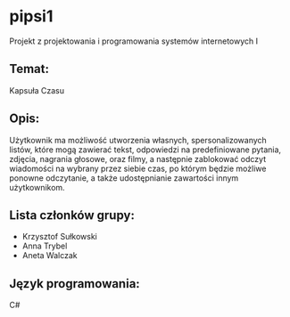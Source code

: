 # pipsi1
Projekt z projektowania i programowania systemów internetowych I

## Temat:
Kapsuła Czasu

## Opis:
Użytkownik ma możliwość utworzenia własnych, spersonalizowanych listów, które mogą zawierać tekst, odpowiedzi na predefiniowane pytania, zdjęcia, nagrania głosowe, oraz filmy, a następnie zablokować odczyt wiadomości na wybrany przez siebie czas, po którym będzie możliwe ponowne odczytanie, a także udostępnianie zawartości innym użytkownikom.

## Lista członków grupy:
- Krzysztof Sułkowski
- Anna Trybel
- Aneta Walczak

## Język programowania:
C#
